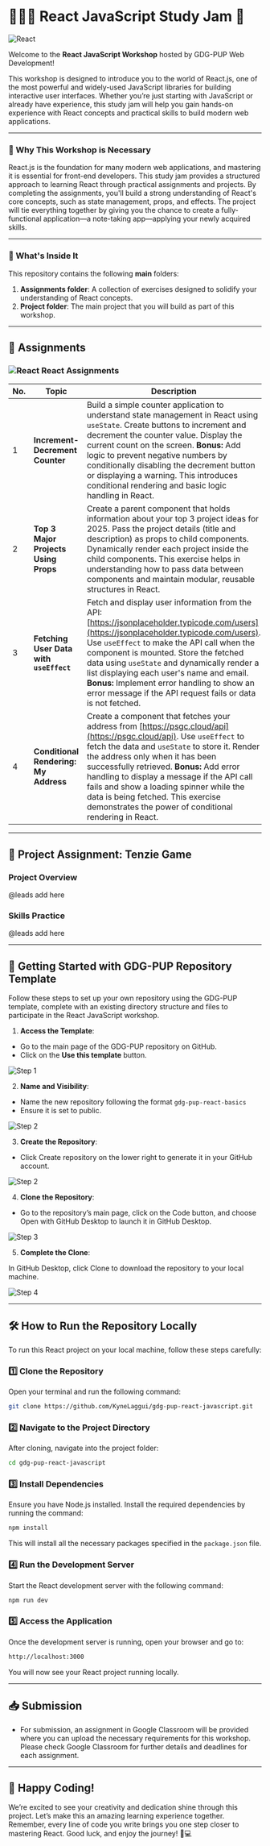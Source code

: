 # 🧑🏻‍💻 React JavaScript Study Jam 🚀

![React](https://img.shields.io/badge/React-61DAFB?style=for-the-badge&logo=react&logoColor=white)

Welcome to the **React JavaScript Workshop** hosted by GDG-PUP Web Development!

This workshop is designed to introduce you to the world of React.js, one of the most powerful and widely-used JavaScript libraries for building interactive user interfaces. Whether you’re just starting with JavaScript or already have experience, this study jam will help you gain hands-on experience with React concepts and practical skills to build modern web applications.

---

### 🚀 Why This Workshop is Necessary

React.js is the foundation for many modern web applications, and mastering it is essential for front-end developers. This study jam provides a structured approach to learning React through practical assignments and projects. By completing the assignments, you'll build a strong understanding of React's core concepts, such as state management, props, and effects. The project will tie everything together by giving you the chance to create a fully-functional application—a note-taking app—applying your newly acquired skills.

---

### 👀 What's Inside It

This repository contains the following **main** folders:

1. **Assignments folder**: A collection of exercises designed to solidify your understanding of React concepts.
2. **Project folder**: The main project that you will build as part of this workshop.

---

## 📅 Assignments

### ![React](https://img.shields.io/badge/React-61DAFB?style=for-the-badge&logo=react&logoColor=white) React Assignments

| No. | Topic                                   | Description                                                                                                                                                                                                                                                                                                                                                                                                                                     |
| --- | --------------------------------------- | ----------------------------------------------------------------------------------------------------------------------------------------------------------------------------------------------------------------------------------------------------------------------------------------------------------------------------------------------------------------------------------------------------------------------------------------------- |
| 1   | **Increment-Decrement Counter**         | Build a simple counter application to understand state management in React using `useState`. Create buttons to increment and decrement the counter value. Display the current count on the screen. **Bonus:** Add logic to prevent negative numbers by conditionally disabling the decrement button or displaying a warning. This introduces conditional rendering and basic logic handling in React.                                           |
| 2   | **Top 3 Major Projects Using Props**    | Create a parent component that holds information about your top 3 project ideas for 2025. Pass the project details (title and description) as props to child components. Dynamically render each project inside the child components. This exercise helps in understanding how to pass data between components and maintain modular, reusable structures in React.                                                                              |
| 3   | **Fetching User Data with `useEffect`** | Fetch and display user information from the API: [https://jsonplaceholder.typicode.com/users](https://jsonplaceholder.typicode.com/users). Use `useEffect` to make the API call when the component is mounted. Store the fetched data using `useState` and dynamically render a list displaying each user's name and email. **Bonus:** Implement error handling to show an error message if the API request fails or data is not fetched.       |
| 4   | **Conditional Rendering: My Address**   | Create a component that fetches your address from [https://psgc.cloud/api](https://psgc.cloud/api). Use `useEffect` to fetch the data and `useState` to store it. Render the address only when it has been successfully retrieved. **Bonus:** Add error handling to display a message if the API call fails and show a loading spinner while the data is being fetched. This exercise demonstrates the power of conditional rendering in React. |

---

## 🚀 Project Assignment: Tenzie Game

### Project Overview

@leads add here

### Skills Practice

@leads add here

---

## 🌟 Getting Started with GDG-PUP Repository Template

Follow these steps to set up your own repository using the GDG-PUP template, complete with an existing directory structure and files to participate in the React JavaScript workshop.

1. **Access the Template**:

- Go to the main page of the GDG-PUP repository on GitHub.
- Click on the **Use this template** button.

![Step 1](./Assets/Images/Setup/1.png)

2. **Name and Visibility**:

- Name the new repository following the format `gdg-pup-react-basics`
- Ensure it is set to public.

![Step 2](./Assets/Images/Setup/2.png)

3. **Create the Repository**:

- Click Create repository on the lower right to generate it in your GitHub account.

![Step 2](./Assets/Images/Setup/3.png)

4. **Clone the Repository**:

- Go to the repository’s main page, click on the Code button, and choose Open with GitHub Desktop to launch it in GitHub Desktop.

![Step 3](./Assets/Images/Setup/4.png)

5. **Complete the Clone**:

In GitHub Desktop, click Clone to download the repository to your local machine.

![Step 4](./Assets/Images/Setup/5.png)

---

## 🛠 How to Run the Repository Locally

To run this React project on your local machine, follow these steps carefully:

### 1️⃣ **Clone the Repository**

Open your terminal and run the following command:

```bash
git clone https://github.com/KyneLaggui/gdg-pup-react-javascript.git
```

### 2️⃣ **Navigate to the Project Directory**

After cloning, navigate into the project folder:

```bash
cd gdg-pup-react-javascript
```

### 3️⃣ **Install Dependencies**

Ensure you have Node.js installed. Install the required dependencies by running the command:

```bash
npm install
```

This will install all the necessary packages specified in the `package.json` file.

### 4️⃣ **Run the Development Server**

Start the React development server with the following command:

```bash
npm run dev
```

### 5️⃣ **Access the Application**

Once the development server is running, open your browser and go to:

```bash
http://localhost:3000
```

You will now see your React project running locally.

---

## 📥 Submission

- For submission, an assignment in Google Classroom will be provided where you can upload the necessary requirements for this workshop. Please check Google Classroom for further details and deadlines for each assignment.

---

## 🎉 Happy Coding!

We’re excited to see your creativity and dedication shine through this project. Let’s make this an amazing learning experience together. Remember, every line of code you write brings you one step closer to mastering React. Good luck, and enjoy the journey! 🚀💻
